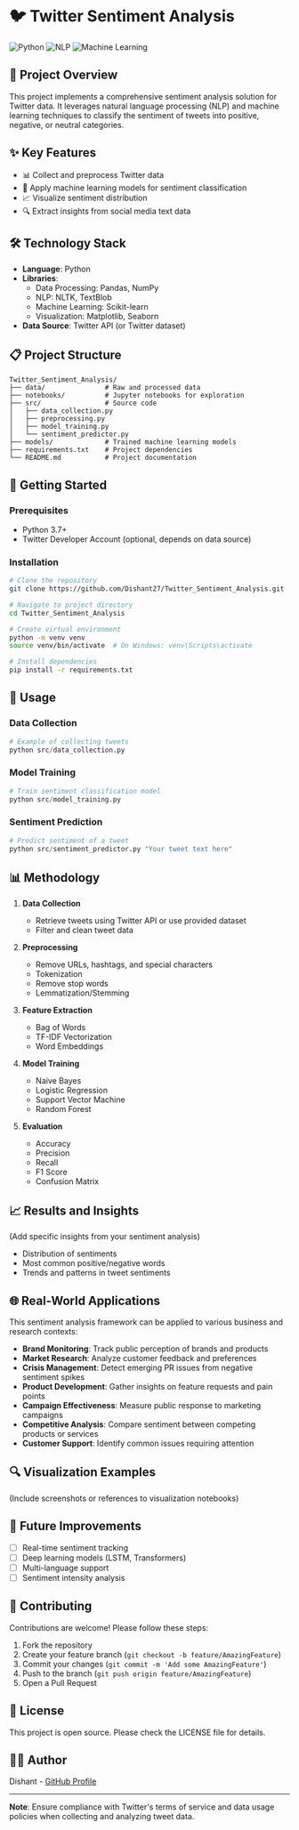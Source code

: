# 🐦 Twitter Sentiment Analysis

![Python](https://img.shields.io/badge/Python-3.7+-blue.svg?style=for-the-badge&logo=python&logoColor=white)
![NLP](https://img.shields.io/badge/NLP-Sentiment%20Analysis-green.svg?style=for-the-badge)
![Machine Learning](https://img.shields.io/badge/Machine%20Learning-Classification-orange.svg?style=for-the-badge)

## 🎯 Project Overview

This project implements a comprehensive sentiment analysis solution for Twitter data. It leverages natural language processing (NLP) and machine learning techniques to classify the sentiment of tweets into positive, negative, or neutral categories.

## ✨ Key Features

- 📊 Collect and preprocess Twitter data
- 🧠 Apply machine learning models for sentiment classification
- 📈 Visualize sentiment distribution
- 🔍 Extract insights from social media text data

## 🛠️ Technology Stack

- **Language**: Python
- **Libraries**:
  - Data Processing: Pandas, NumPy
  - NLP: NLTK, TextBlob
  - Machine Learning: Scikit-learn
  - Visualization: Matplotlib, Seaborn
- **Data Source**: Twitter API (or Twitter dataset)

## 📋 Project Structure

```
Twitter_Sentiment_Analysis/
├── data/               # Raw and processed data
├── notebooks/          # Jupyter notebooks for exploration
├── src/                # Source code
│   ├── data_collection.py
│   ├── preprocessing.py
│   ├── model_training.py
│   └── sentiment_predictor.py
├── models/             # Trained machine learning models
├── requirements.txt    # Project dependencies
└── README.md           # Project documentation
```

## 🚀 Getting Started

### Prerequisites
- Python 3.7+
- Twitter Developer Account (optional, depends on data source)

### Installation

```bash
# Clone the repository
git clone https://github.com/Dishant27/Twitter_Sentiment_Analysis.git

# Navigate to project directory
cd Twitter_Sentiment_Analysis

# Create virtual environment
python -m venv venv
source venv/bin/activate  # On Windows: venv\Scripts\activate

# Install dependencies
pip install -r requirements.txt
```

## 🔧 Usage

### Data Collection
```python
# Example of collecting tweets
python src/data_collection.py
```

### Model Training
```python
# Train sentiment classification model
python src/model_training.py
```

### Sentiment Prediction
```python
# Predict sentiment of a tweet
python src/sentiment_predictor.py "Your tweet text here"
```

## 📊 Methodology

1. **Data Collection**
   - Retrieve tweets using Twitter API or use provided dataset
   - Filter and clean tweet data

2. **Preprocessing**
   - Remove URLs, hashtags, and special characters
   - Tokenization
   - Remove stop words
   - Lemmatization/Stemming

3. **Feature Extraction**
   - Bag of Words
   - TF-IDF Vectorization
   - Word Embeddings

4. **Model Training**
   - Naive Bayes
   - Logistic Regression
   - Support Vector Machine
   - Random Forest

5. **Evaluation**
   - Accuracy
   - Precision
   - Recall
   - F1 Score
   - Confusion Matrix

## 📈 Results and Insights

(Add specific insights from your sentiment analysis)

- Distribution of sentiments
- Most common positive/negative words
- Trends and patterns in tweet sentiments

## 🌐 Real-World Applications

This sentiment analysis framework can be applied to various business and research contexts:

- **Brand Monitoring**: Track public perception of brands and products
- **Market Research**: Analyze customer feedback and preferences
- **Crisis Management**: Detect emerging PR issues from negative sentiment spikes
- **Product Development**: Gather insights on feature requests and pain points
- **Campaign Effectiveness**: Measure public response to marketing campaigns
- **Competitive Analysis**: Compare sentiment between competing products or services
- **Customer Support**: Identify common issues requiring attention

## 🔍 Visualization Examples

(Include screenshots or references to visualization notebooks)

## 🚧 Future Improvements

- [ ] Real-time sentiment tracking
- [ ] Deep learning models (LSTM, Transformers)
- [ ] Multi-language support
- [ ] Sentiment intensity analysis

## 🤝 Contributing

Contributions are welcome! Please follow these steps:
1. Fork the repository
2. Create your feature branch (`git checkout -b feature/AmazingFeature`)
3. Commit your changes (`git commit -m 'Add some AmazingFeature'`)
4. Push to the branch (`git push origin feature/AmazingFeature`)
5. Open a Pull Request

## 📄 License

This project is open source. Please check the LICENSE file for details.

## 👨‍💻 Author

Dishant - [GitHub Profile](https://github.com/Dishant27)

---

**Note**: Ensure compliance with Twitter's terms of service and data usage policies when collecting and analyzing tweet data.